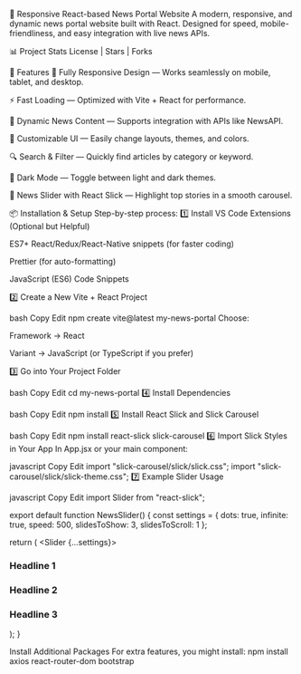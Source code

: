 📰 Responsive React-based News Portal Website
A modern, responsive, and dynamic news portal website built with React.
Designed for speed, mobile-friendliness, and easy integration with live news APIs.

📊 Project Stats
License | Stars | Forks

🚀 Features
📱 Fully Responsive Design — Works seamlessly on mobile, tablet, and desktop.

⚡ Fast Loading — Optimized with Vite + React for performance.

📰 Dynamic News Content — Supports integration with APIs like NewsAPI.

🎨 Customizable UI — Easily change layouts, themes, and colors.

🔍 Search & Filter — Quickly find articles by category or keyword.

🌙 Dark Mode — Toggle between light and dark themes.

🎠 News Slider with React Slick — Highlight top stories in a smooth carousel.

📦 Installation & Setup
Step-by-step process:
1️⃣ Install VS Code Extensions (Optional but Helpful)

ES7+ React/Redux/React-Native snippets (for faster coding)

Prettier (for auto-formatting)

JavaScript (ES6) Code Snippets

2️⃣ Create a New Vite + React Project

bash
Copy
Edit
npm create vite@latest my-news-portal
Choose:

Framework → React

Variant → JavaScript (or TypeScript if you prefer)

3️⃣ Go into Your Project Folder

bash
Copy
Edit
cd my-news-portal
4️⃣ Install Dependencies

bash
Copy
Edit
npm install
5️⃣ Install React Slick and Slick Carousel

bash
Copy
Edit
npm install react-slick slick-carousel
6️⃣ Import Slick Styles in Your App
In App.jsx or your main component:

javascript
Copy
Edit
import "slick-carousel/slick/slick.css";
import "slick-carousel/slick/slick-theme.css";
7️⃣ Example Slider Usage

javascript
Copy
Edit
import Slider from "react-slick";

export default function NewsSlider() {
  const settings = {
    dots: true,
    infinite: true,
    speed: 500,
    slidesToShow: 3,
    slidesToScroll: 1
  };

  return (
    <Slider {...settings}>
      <div><h3>Headline 1</h3></div>
      <div><h3>Headline 2</h3></div>
      <div><h3>Headline 3</h3></div>
    </Slider>
  );
}

Install Additional Packages For extra features, you might install: npm install axios react-router-dom bootstrap